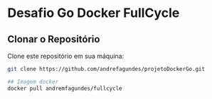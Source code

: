 # Desafio Go Docker FullCycle

## Clonar o Repositório

Clone este repositório em sua máquina:

```bash
git clone https://github.com/andrefagundes/projetoDockerGo.git

## Imagem docker
docker pull andremfagundes/fullcycle